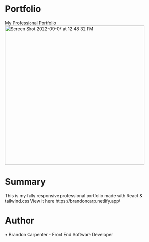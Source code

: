 # Portfolio
My Professional Portfolio
<br>
<img width="452" alt="Screen Shot 2022-09-07 at 12 48 32 PM" src="https://user-images.githubusercontent.com/69767056/188935091-521252c6-7019-432c-a677-cf50897da819.png">



<h1>Summary</h1>
This is my fully responsive professional portfolio made with React & tailwind.css
View it here https://brandoncarp.netlify.app/

<h1>Author</h1>
• Brandon Carpenter - Front End Software Developer
